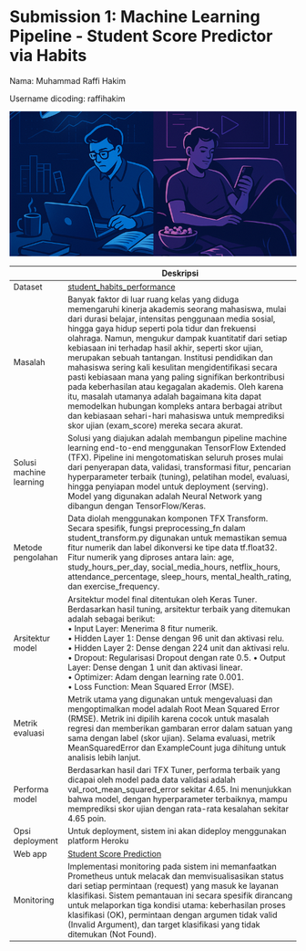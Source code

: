 # Submission 1: Machine Learning Pipeline - Student Score Predictor via Habits
Nama: Muhammad Raffi Hakim

Username dicoding: raffihakim

![Sumber Gambar](./img/dataset-cover.png)

| | Deskripsi |
| ----------- | ----------- |
| Dataset | [student_habits_performance](https://www.kaggle.com/code/ahmednasra1/student-habits-performance/input) |
| Masalah | Banyak faktor di luar ruang kelas yang diduga memengaruhi kinerja akademis seorang mahasiswa, mulai dari durasi belajar, intensitas penggunaan media sosial, hingga gaya hidup seperti pola tidur dan frekuensi olahraga. Namun, mengukur dampak kuantitatif dari setiap kebiasaan ini terhadap hasil akhir, seperti skor ujian, merupakan sebuah tantangan. Institusi pendidikan dan mahasiswa sering kali kesulitan mengidentifikasi secara pasti kebiasaan mana yang paling signifikan berkontribusi pada keberhasilan atau kegagalan akademis. Oleh karena itu, masalah utamanya adalah bagaimana kita dapat memodelkan hubungan kompleks antara berbagai atribut dan kebiasaan sehari-hari mahasiswa untuk memprediksi skor ujian (exam_score) mereka secara akurat. |
| Solusi machine learning | Solusi yang diajukan adalah membangun pipeline machine learning end-to-end menggunakan TensorFlow Extended (TFX). Pipeline ini mengotomatiskan seluruh proses mulai dari penyerapan data, validasi, transformasi fitur, pencarian hyperparameter terbaik (tuning), pelatihan model, evaluasi, hingga penyiapan model untuk deployment (serving). Model yang digunakan adalah Neural Network yang dibangun dengan TensorFlow/Keras. |
| Metode pengolahan | Data diolah menggunakan komponen TFX Transform. Secara spesifik, fungsi preprocessing_fn dalam student_transform.py digunakan untuk memastikan semua fitur numerik dan label dikonversi ke tipe data tf.float32. Fitur numerik yang diproses antara lain: age, study_hours_per_day, social_media_hours, netflix_hours, attendance_percentage, sleep_hours, mental_health_rating, dan exercise_frequency. |
| Arsitektur model | Arsitektur model final ditentukan oleh Keras Tuner. Berdasarkan hasil tuning, arsitektur terbaik yang ditemukan adalah sebagai berikut: <br> • Input Layer: Menerima 8 fitur numerik. <br>  • Hidden Layer 1: Dense dengan 96 unit dan aktivasi relu.<br>  • Hidden Layer 2: Dense dengan 224 unit dan aktivasi relu.<br>  • Dropout: Regularisasi Dropout dengan rate 0.5. • Output Layer: Dense dengan 1 unit dan aktivasi linear.<br>  • Optimizer: Adam dengan learning rate 0.001.<br>  • Loss Function: Mean Squared Error (MSE). |
| Metrik evaluasi | Metrik utama yang digunakan untuk mengevaluasi dan mengoptimalkan model adalah Root Mean Squared Error (RMSE). Metrik ini dipilih karena cocok untuk masalah regresi dan memberikan gambaran error dalam satuan yang sama dengan label (skor ujian). Selama evaluasi, metrik MeanSquaredError dan ExampleCount juga dihitung untuk analisis lebih lanjut. |
| Performa model | Berdasarkan hasil dari TFX Tuner, performa terbaik yang dicapai oleh model pada data validasi adalah val_root_mean_squared_error sekitar 4.65. Ini menunjukkan bahwa model, dengan hyperparameter terbaiknya, mampu memprediksi skor ujian dengan rata-rata kesalahan sekitar 4.65 poin. |
| Opsi deployment | Untuk deployment, sistem ini akan dideploy menggunakan platform Heroku |
| Web app | [Student Score Prediction](https://proyek2-production-5975.up.railway.app/)|
| Monitoring | Implementasi monitoring pada sistem ini memanfaatkan Prometheus untuk melacak dan memvisualisasikan status dari setiap permintaan (request) yang masuk ke layanan klasifikasi. Sistem pemantauan ini secara spesifik dirancang untuk melaporkan tiga kondisi utama: keberhasilan proses klasifikasi (OK), permintaan dengan argumen tidak valid (Invalid Argument), dan target klasifikasi yang tidak ditemukan (Not Found). |
